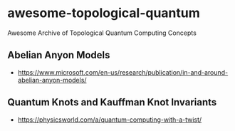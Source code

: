 # awesome-topological-quantum
Awesome Archive of Topological Quantum Computing Concepts

## Abelian Anyon Models
- https://www.microsoft.com/en-us/research/publication/in-and-around-abelian-anyon-models/

## Quantum Knots and Kauffman Knot Invariants
- https://physicsworld.com/a/quantum-computing-with-a-twist/
